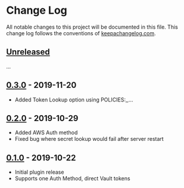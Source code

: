 Change Log
==========

All notable changes to this project will be documented in this file. This change
log follows the conventions of [keepachangelog.com](http://keepachangelog.com/).

## [Unreleased]
...

## [0.3.0] - 2019-11-20
- Added Token Lookup option using POLICIES:<POLICY>,<POLICY>,...

## [0.2.0] - 2019-10-29
- Added AWS Auth method
- Fixed bug where secret lookup would fail after server restart

## [0.1.0] - 2019-10-22
- Initial plugin release
- Supports one Auth Method, direct Vault tokens

[Unreleased]: https://github.com/amperity/gocd-vault-secrets/compare/v0.3.0...HEAD
[0.3.0]: https://github.com/amperity/gocd-vault-secrets/compare/v0.2.0...v0.3.0
[0.2.0]: https://github.com/amperity/gocd-vault-secrets/compare/v0.1.0...v0.2.0
[0.1.0]: https://github.com/amperity/gocd-vault-secrets/releases/tag/v0.1.0
